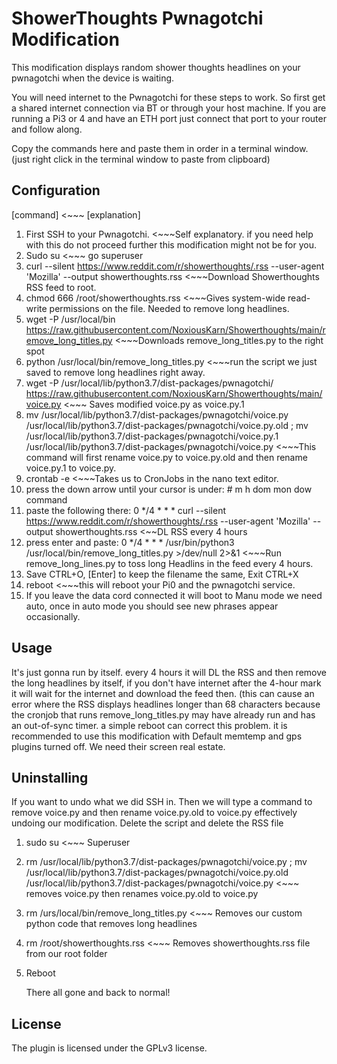 # ShowerThoughts Pwnagotchi Modification

This modification displays random shower thoughts headlines on your pwnagotchi when the device is waiting. 

You will need internet to the Pwnagotchi for these steps to work. 
So first get a shared internet connection via BT or through your host machine. 
If you are running a Pi3 or 4 and have an ETH port just connect that port to your router and follow along. 

Copy the commands here and paste them in order in a terminal window. (just right click in the terminal window to paste from clipboard)

## Configuration

[command] <~~~ [explanation]

1. First SSH to your Pwnagotchi. <~~~Self explanatory. if you need help with this do not proceed further this modification might not be for you.
2. Sudo su <~~~ go superuser
3. curl --silent https://www.reddit.com/r/showerthoughts/.rss --user-agent 'Mozilla' --output showerthoughts.rss <~~~Download Showerthoughts RSS feed to root.
4. chmod 666 /root/showerthoughts.rss <~~~Gives system-wide read-write permissions on the file. Needed to remove long headlines.
5. wget -P /usr/local/bin https://raw.githubusercontent.com/NoxiousKarn/Showerthoughts/main/remove_long_titles.py <~~~Downloads remove_long_titles.py to the right spot
6. python /usr/local/bin/remove_long_titles.py <~~~run the script we just saved to remove long headlines right away.
7. wget -P /usr/local/lib/python3.7/dist-packages/pwnagotchi/ https://raw.githubusercontent.com/NoxiousKarn/Showerthoughts/main/voice.py <~~~ Saves modified voice.py as voice.py.1
8. mv /usr/local/lib/python3.7/dist-packages/pwnagotchi/voice.py /usr/local/lib/python3.7/dist-packages/pwnagotchi/voice.py.old ; mv /usr/local/lib/python3.7/dist-packages/pwnagotchi/voice.py.1 /usr/local/lib/python3.7/dist-packages/pwnagotchi/voice.py <~~~This command will first rename voice.py to voice.py.old and then rename voice.py.1 to voice.py.
9. crontab -e <~~~Takes us to CronJobs in the nano text editor.
10. press the down arrow until your cursor is under: # m h  dom mon dow   command
11. paste the following there: 0 */4 * * * curl --silent https://www.reddit.com/r/showerthoughts/.rss --user-agent 'Mozilla' --output showerthoughts.rss <~~DL RSS every 4 hours
12. press enter and paste: 0 */4 * * * /usr/bin/python3 /usr/local/bin/remove_long_titles.py >/dev/null 2>&1 <~~~Run remove_long_lines.py to toss long Headlins in the feed every 4 hours.
13. Save CTRL+O, [Enter] to keep the filename the same, Exit CTRL+X
14. reboot <~~~this will reboot your Pi0 and the pwnagotchi service.
15. If you leave the data cord connected it will boot to Manu mode we need auto, once in auto mode you should see new phrases appear occasionally.

## Usage
It's just gonna run by itself. every 4 hours it will DL the RSS and then remove the long headlines by itself, if you don't have internet after the 4-hour mark it will wait for the internet and download the feed then. 
(this can cause an error where the RSS displays headlines longer than 68 characters because the cronjob that runs remove_long_titles.py may have already run and has an out-of-sync timer. a simple reboot can correct this problem.
it is recommended to use this modification with Default memtemp and gps plugins turned off. We need their screen real estate. 

## Uninstalling
If you want to undo what we did SSH in.
Then we will type a command to remove voice.py and then rename voice.py.old to voice.py effectively undoing our modification. Delete the script and delete the RSS file
1. sudo su <~~~ Superuser
2.  rm /usr/local/lib/python3.7/dist-packages/pwnagotchi/voice.py ; mv /usr/local/lib/python3.7/dist-packages/pwnagotchi/voice.py.old /usr/local/lib/python3.7/dist-packages/pwnagotchi/voice.py <~~~ removes voice.py then renames voice.py.old to voice.py
3. rm /urs/local/bin/remove_long_titles.py <~~~ Removes our custom python code that removes long headlines
4. rm /root/showerthoughts.rss <~~~ Removes showerthoughts.rss file from our root folder
5. Reboot

   There all gone and back to normal!

## License
The plugin is licensed under the GPLv3 license.
